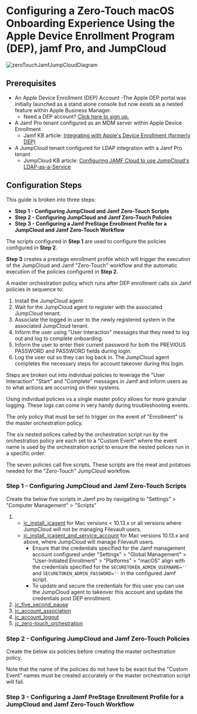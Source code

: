 # Configuring a Zero-Touch macOS Onboarding Experience Using the Apple Device Enrollment Program (DEP), jamf Pro, and JumpCloud


![zeroTouchJamfJumpCloudDiagram]()


## Prerequisites

- An Apple Device Enrollment (DEP) Account
    -The Apple DEP portal was initially launched as a stand alone console but now exists as a nested feature within Apple Business Manager.     
    - Need a DEP account? [Click here to sign up.](https://business.apple.com/#enrollment)
- A Jamf Pro tenant configured as an MDM server within Apple Device Enrollment
  - Jamf KB article: [Integrating with Apple's Device Enrollment (formerly DEP)](https://www.jamf.com/jamf-nation/articles/359/integrating-with-apple-s-device-enrollment-formerly-dep)
- A JumpCloud tenant configured for LDAP integration with a Jamf Pro tenant
  - JumpCloud KB article: [Configuring JAMF Cloud to use JumpCloud's LDAP-as-a-Service](https://support.jumpcloud.com/customer/portal/articles/2589762)

## Configuration Steps

This guide is broken into three steps:

- **Step 1 - Configuring JumpCloud and Jamf Zero-Touch Scripts**
- **Step 2 - Configuring JumpCloud and Jamf Zero-Touch Policies**
- **Step 3 - Configuring a Jamf PreStage Enrollment Profile for a  JumpCloud and Jamf Zero-Touch Workflow**

The scripts configured in **Step 1** are used to configure the policies configured in **Step 2**.

**Step 3** creates a prestage enrollment profile which will trigger the execution of the JumpCloud and Jamf "Zero-Touch" workflow and the automatic execution of the policies configured in **Step 2**.

A master orchestration policy which runs after DEP enrollment calls six Jamf policies in sequence to:

1. Install the JumpCloud agent
2. Wait for the JumpCloud agent to register with the associated JumpCloud tenant.
3. Associate the logged in user to the newly registered system in the associated JumpCloud tenant.
4. Inform the user using "User Interaction" messages that they need to log out and log to complete onboarding.
5. Inform the user to enter their current password for both the PREVIOUS PASSWORD and PASSWORD fields during login.
6. Log the user out so they can log back in. The JumpCloud agent completes the necessary steps for account takeover during this login.

Steps are broken out into individual policies to leverage the "User Interaction" "Start" and "Complete" messages in Jamf and inform users as to what actions are occurring on their systems.

Using individual policies vs a single master policy allows for more granular logging. These logs can come in very handy during troubleshooting events.

The only policy that must be set to trigger on the event of "Enrollment" is the master  orchestration policy.

The six nested polices called by the orchestration script run by the orchestration policy are each set to a "Custom Event" where the event name is used by the orchestration script to ensure the nested polices run in a specific order.

The seven policies call five scripts. These scripts are the meat and potatoes needed for the "Zero-Touch" JumpCloud workflow.

### Step 1 - Configuring JumpCloud and Jamf Zero-Touch Scripts

Create the below five scripts in Jamf pro by navigating to "Settings" >  "Computer Management" > "Scripts"

1. - [jc_install_jcagent](https://github.com/TheJumpCloud/support/blob/master/zero-touch/Jamf%20Pro/scripts/jc_install_jcagent.md) for Mac versions < 10.13.x or all versions where JumpCloud will not be managing Filevault users. 
   - [jc_install_jcagent_and_service_account](https://github.com/TheJumpCloud/support/blob/master/zero-touch/Jamf%20Pro/scripts/jc_install_jcagent_and_service_account.md) for Mac versions 10.13.x and above, where JumpCloud will manage Filevault users.
     - Ensure that the credentials specified for the Jamf management account configured under "Settings" >  "Global Management" > "User-Initiated Enrollment" > "Platforms" > "macOS" align with the credentials specified for the `SECURETOKEN_ADMIN_USERNAME=''` and `SECURETOKEN_ADMIN_PASSWORD=''` in the configured Jamf script.
     - To update and secure the credentials for this user you can use the JumpCloud agent to takeover this account and update the credentials post DEP enrollment.
2. [jc_five_second_pause](https://github.com/TheJumpCloud/support/blob/master/zero-touch/Jamf%20Pro/scripts/jc_five_second_pause.md)
3. [jc_account_association](https://github.com/TheJumpCloud/support/blob/master/zero-touch/Jamf%20Pro/scripts/jc_account_association.md)
4. [jc_account_logout](https://github.com/TheJumpCloud/support/blob/master/zero-touch/Jamf%20Pro/scripts/jc_account_logout.md)
5. [jc_zero-touch_orchestration](https://github.com/TheJumpCloud/support/blob/master/zero-touch/Jamf%20Pro/scripts/jc_zero-touch_orchestration.md)

### Step 2 - Configuring JumpCloud and Jamf Zero-Touch Policies

Create the below six policies before creating the master orchestration policy.

Note that the name of the policies do not have to be exact but the "Custom Event" names must be created accurately or the master orchestration script will fail.




### Step 3 - Configuring a Jamf PreStage Enrollment Profile for a  JumpCloud and Jamf Zero-Touch Workflow